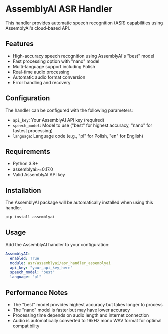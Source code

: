# AssemblyAI ASR Handler

This handler provides automatic speech recognition (ASR) capabilities using AssemblyAI's cloud-based API.

## Features

- High-accuracy speech recognition using AssemblyAI's "best" model
- Fast processing option with "nano" model
- Multi-language support including Polish
- Real-time audio processing
- Automatic audio format conversion
- Error handling and recovery

## Configuration

The handler can be configured with the following parameters:

- `api_key`: Your AssemblyAI API key (required)
- `speech_model`: Model to use ("best" for highest accuracy, "nano" for fastest processing)
- `language`: Language code (e.g., "pl" for Polish, "en" for English)

## Requirements

- Python 3.8+
- assemblyai>=0.17.0
- Valid AssemblyAI API key

## Installation

The AssemblyAI package will be automatically installed when using this handler.

```bash
pip install assemblyai
```

## Usage

Add the AssemblyAI handler to your configuration:

```yaml
AssemblyAI:
  enabled: True
  module: asr/assemblyai/asr_handler_assemblyai
  api_key: "your_api_key_here"
  speech_model: "best"
  language: "pl"
```

## Performance Notes

- The "best" model provides highest accuracy but takes longer to process
- The "nano" model is faster but may have lower accuracy
- Processing time depends on audio length and internet connection
- Audio is automatically converted to 16kHz mono WAV format for optimal compatibility
